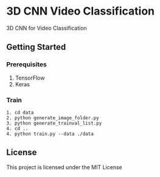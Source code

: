 # 3D CNN Video Classification
3D CNN for Video Classification

## Getting Started
### Prerequisites
1. TensorFlow
2. Keras

### Train
```
1. cd data
2. python generate_image_folder.py
3. python generate_trainval_list.py
4. cd ..
4. python train.py --data ./data
```

## License
This project is licensed under the MIT License 

